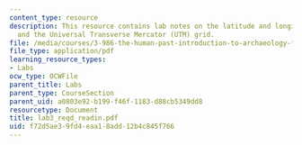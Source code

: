```yaml
---
content_type: resource
description: This resource contains lab notes on the latitude and longitude system,
  and the Universal Transverse Mercator (UTM) grid.
file: /media/courses/3-986-the-human-past-introduction-to-archaeology-fall-2006/f72d5ae39fd4eaa18add12b4c845f766_lab3_reqd_readin.pdf
file_type: application/pdf
learning_resource_types:
- Labs
ocw_type: OCWFile
parent_title: Labs
parent_type: CourseSection
parent_uid: a0803e92-b199-f46f-1183-d88cb5349dd8
resourcetype: Document
title: lab3_reqd_readin.pdf
uid: f72d5ae3-9fd4-eaa1-8add-12b4c845f766
---
```

